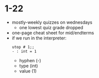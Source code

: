 # 1-22
- mostly-weekly quizzes on wednesdays
  - one lowest quiz grade dropped
- one-page cheat sheet for mid/endterms
- if we run in the interpreter:
    ```
    utop # 1;;
    - : int = 1
    ```
  - hyphen (-)
  - type (int)
  - value (1)
